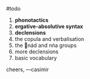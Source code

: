 #todo

1. **phonotactics**
2. **ergative-absolutive syntax**
3. **declensions**
4. the copula and verbalisation
5. the nád and nńa groups
6. more declensions
7. basic vocabulary

cheers,
—casimir
